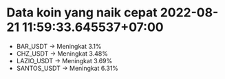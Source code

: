 # Data koin yang naik cepat 2022-08-21 11:59:33.645537+07:00

* BAR_USDT -> Meningkat 3.1%
* CHZ_USDT -> Meningkat 3.48%
* LAZIO_USDT -> Meningkat 3.69%
* SANTOS_USDT -> Meningkat 6.31%
